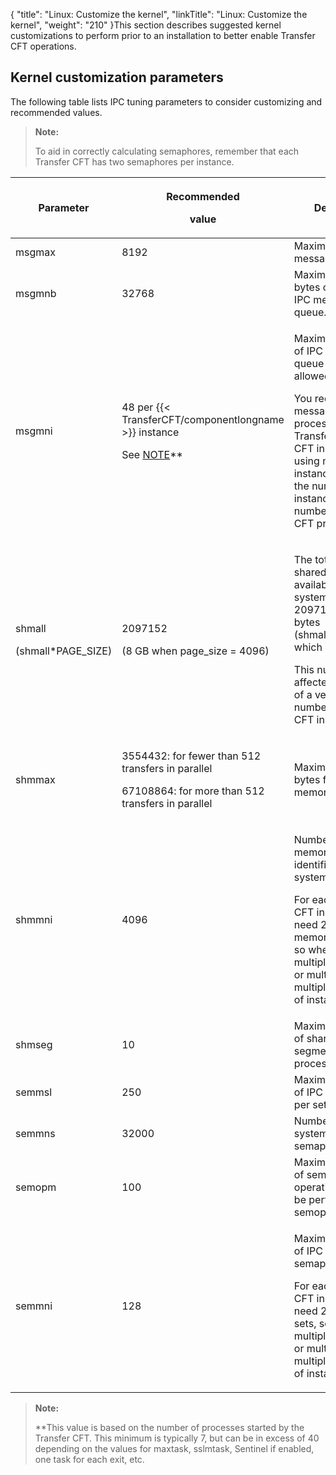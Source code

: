 {
    "title": "Linux: Customize the kernel",
    "linkTitle": "Linux: Customize the kernel",
    "weight": "210"
}This section describes suggested kernel customizations to perform prior to an installation to better enable Transfer CFT operations.

## Kernel customization parameters

The following table lists IPC tuning parameters to consider customizing and recommended values.

> **Note:**
>
> To aid in correctly calculating semaphores, remember that each Transfer CFT has two semaphores per instance.

<table>
   <thead>
      <tr>
<th class="TableStyle-SynchTableStyle_interop-HeadE-Column1-Header1">Parameter         </th>
<th class="TableStyle-SynchTableStyle_interop-HeadE-Column1-Header1"><p>Recommended</p>
<p>value</p>         </th>
<th class="TableStyle-SynchTableStyle_interop-HeadD-Column1-Header1">Description         </th>
      </tr>
   </thead>
   <tbody>
      <tr>
         <td>msgmax         </td>
         <td>8192         </td>
         <td>Maximum size of a message in bytes.         </td>
      </tr>
      <tr>
         <td>msgmnb         </td>
         <td>32768         </td>
         <td>Maximum size in bytes on a single IPC message queue.         </td>
      </tr>
      <tr>
         <td>msgmni         </td>
         <td><p>48 per {{< TransferCFT/componentlongname  >}} instance</p>
<p>See <a href="#note_linux">NOTE</a>**</p>         </td>
         <td><p>Maximum number of IPC message queue resources allowed.</p>
<p>You require as many message queues as processes per Transfer CFT instance (when using multiple instances, multiply the number of instances by the number of Transfer CFT processes).</p>         </td>
      </tr>
      <tr>
         <td><p>shmall</p>
<p>(shmall*PAGE_SIZE)</p>         </td>
         <td><p>2097152</p>
<p>(8 GB when page_size = 4096)</p>         </td>
         <td><p>The total amount of shared memory available on the system is 2097152*4096 bytes (shmall*PAGE_SIZE) which is 8 GB.</p>
<p>This number may be affected by the use of a very large number of Transfer CFT instances.</p>         </td>
      </tr>
      <tr>
         <td>shmmax         </td>
         <td><p>3554432: for fewer than 512 transfers in parallel</p>
<p>67108864: for more than 512 transfers in parallel</p>         </td>
         <td>Maximum size in bytes for a shared memory segment.         </td>
      </tr>
      <tr>
         <td>shmmni         </td>
         <td>4096         </td>
         <td><p>Number of shared memory segment identifiers in the system.</p>
<p>For each Transfer CFT instance you need 2 shared memory segments, so when using multiple instances or multi-node, multiply the number of instances by 2.</p>         </td>
      </tr>
      <tr>
         <td>shmseg         </td>
         <td>10         </td>
         <td>Maximum number of shared memory segments per process.         </td>
      </tr>
      <tr>
         <td>semmsl         </td>
         <td>250         </td>
         <td>Maximum number of IPC semaphores per set.         </td>
      </tr>
      <tr>
         <td>semmns         </td>
         <td>32000         </td>
         <td>Number of IPC system-wide semaphores.         </td>
      </tr>
      <tr>
         <td>semopm         </td>
         <td>100         </td>
         <td>Maximum number of semaphore operations that can be performed per semop(2).         </td>
      </tr>
      <tr>
         <td>semmni         </td>
         <td>128         </td>
         <td><p>Maximum number of IPC system-wide semaphore sets.</p>
<p>For each Transfer CFT instance you need 2 semaphore sets, so when using multiple instances or multi-node, multiply the number of instances by 2.</p>         </td>
      </tr>
   </tbody>
</table>

> **Note:**
>
> \*\*This value is based on the number of processes started by the Transfer CFT. This minimum is typically 7, but can be in excess of 40 depending on the values for maxtask, sslmtask, Sentinel if enabled, one task for each exit, etc.
